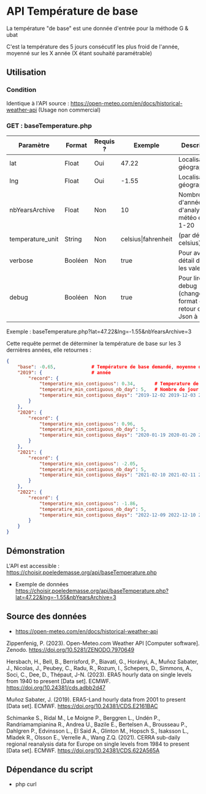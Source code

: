 # API Température de base

La température "de base" est une donnée d'entrée pour la méthode G & ubat

C'est la température des 5 jours consécutif les plus froid de l'année, moyenné sur les X année (X étant souhaité paramétrable)

## Utilisation

### Condition

Identique à l'API source : https://open-meteo.com/en/docs/historical-weather-api (Usage non commercial)

### GET : baseTemperature.php

| Paramètre        | Format  | Requis ? | Exemple             | Description                                                  |
| ---------------- | ------- | -------- | ------------------- | ------------------------------------------------------------ |
| lat              | Float   | Oui      | 47.22               | Localisation géographique                                    |
| lng              | Float   | Oui      | -1.55               | Localisation géographique                                    |
| nbYearsArchive   | Float   | Non      | 10                  | Nombre d'année d'analyse météo entre 1-20                    |
| temperature_unit | String  | Non      | celsius\|fahrenheit | (par défaut celsius)                                         |
| verbose          | Booléen | Non      | true                | Pour avoir du détail dans les valeurs                        |
| debug            | Booléen | Non      | true                | Pour lire le debug (change de format de retour de Json à TXT) |

Exemple : baseTemperature.php?lat=47.22&lng=-1.55&nbYearsArchive=3

Cette requête permet de déterminer la température de base sur les 3 dernières années, elle retournes : 

```json
{
	"base": -0.65,             # Température de base demandé, moyenne des x années
    "2019": {                  # année
		"record": {
			"temperatire_min_contiguous": 0.34,       # Temperature de base de l année
			"temperatire_min_contiguous_nb_day": 5,   # Nombre de jour consécutif de recherche du record
			"temperatire_min_contiguous_days": "2019-12-02 2019-12-03 2019-12-04 2019-12-05 2019-12-06"             # Jours contigus au cours desquelles on eut lieu les record
		}
	},
	"2020": {
		"record": {
			"temperatire_min_contiguous": 0.96,
			"temperatire_min_contiguous_nb_day": 5,
			"temperatire_min_contiguous_days": "2020-01-19 2020-01-20 2020-01-21 2020-01-22 2020-01-23"
		}
	},
	"2021": {
		"record": {
			"temperatire_min_contiguous": -2.05,
			"temperatire_min_contiguous_nb_day": 5,
			"temperatire_min_contiguous_days": "2021-02-10 2021-02-11 2021-02-12 2021-02-13 2021-02-14"
		}
	},
	"2022": {
		"record": {
			"temperatire_min_contiguous": -1.86,
			"temperatire_min_contiguous_nb_day": 5,
			"temperatire_min_contiguous_days": "2022-12-09 2022-12-10 2022-12-11 2022-12-12 2022-12-13"
		}
	}
}
```

## Démonstration

L'API est accessible :  https://choisir.poeledemasse.org/api/baseTemperature.php

* Exemple de données https://choisir.poeledemasse.org/api/baseTemperature.php?lat=47.22&lng=-1.55&nbYearsArchive=3

## Source des données

* https://open-meteo.com/en/docs/historical-weather-api

Zippenfenig, P. (2023). Open-Meteo.com Weather API [Computer software]. Zenodo. https://doi.org/10.5281/ZENODO.7970649

Hersbach, H., Bell, B., Berrisford, P., Biavati, G., Horányi, A., Muñoz Sabater, J., Nicolas, J., Peubey, C., Radu, R., Rozum, I., Schepers, D., Simmons, A., Soci, C., Dee, D., Thépaut, J-N. (2023). ERA5 hourly data on single levels from 1940 to present [Data set]. ECMWF. https://doi.org/10.24381/cds.adbb2d47

Muñoz Sabater, J. (2019). ERA5-Land hourly data from 2001 to present [Data set]. ECMWF. https://doi.org/10.24381/CDS.E2161BAC

Schimanke S., Ridal M., Le Moigne P., Berggren L., Undén P., Randriamampianina R., Andrea U., Bazile E., Bertelsen A., Brousseau P., Dahlgren P., Edvinsson L., El Said A., Glinton M., Hopsch S., Isaksson L., Mladek R., Olsson E., Verrelle A., Wang Z.Q. (2021). CERRA sub-daily regional reanalysis data for Europe on single levels from 1984 to present [Data set]. ECMWF. https://doi.org/10.24381/CDS.622A565A

## Dépendance du script

* php curl